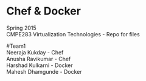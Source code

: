 # Chef & Docker
Spring 2015<br>
CMPE283 Virtualization Technologies - Repo for files

#Team1<br>
Neeraja Kukday - Chef<br>
Anusha Ravikumar - Chef<br>
Harshad Kulkarni - Docker<br>
Mahesh Dhamgunde - Docker<br>


